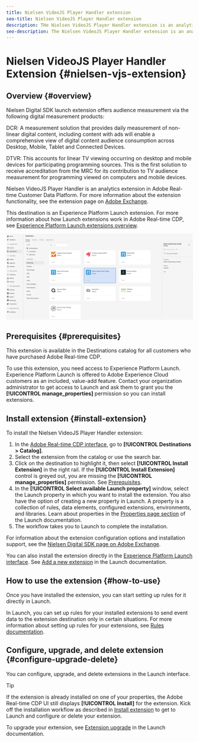 ```yaml
---
title: Nielsen VideoJS Player Handler extension
seo-title: Nielsen VideoJS Player Handler extension
description: THe Nielsen VideoJS Player Handler extension is an analytics destination in Adobe Real-time Customer Data Platform. For more information about the extension functionality, see the extension page on Adobe Exchange.
seo-description: The Nielsen VideoJS Player Handler extension is an analytics destination in Adobe Real-time Customer Data Platform. For more information about the extension functionality, see the extension page on Adobe Exchange.
---
```


# Nielsen VideoJS Player Handler Extension {#nielsen-vjs-extension}

## Overview {#overview}

Nielsen Digital SDK launch extension offers audience measurement via the following digital measurement products:

DCR: A measurement solution that provides daily measurement of non-linear digital content, including content with ads will enable a comprehensive view of digital content audience consumption across Desktop, Mobile, Tablet and Connected Devices.

DTVR: This accounts for linear TV viewing occurring on desktop and mobile devices for participating programming sources. This is the first solution to receive accreditation from the MRC for its contribution to TV audience measurement for programming viewed on computers and mobile devices.

Nielsen VideoJS Player Handler is an analytics extension in Adobe Real-time Customer Data Platform. For more information about the extension functionality, see the extension page on [Adobe Exchange](https://exchange.adobe.com/experiencecloud.details.101361.nielsen-digital-sdk-extension.html).

This destination is an Experience Platform Launch extension. For more information about how Launch extensions work in Adobe Real-time CDP, see [Experience Platform Launch extensions overview](/help/rtcdp/destinations/experience-platform-launch-destinations.md).

![Nielsen VideoJS Player Handler Extension](assets/nielsen-videojs-extension.png)

## Prerequisites {#prerequisites}

This extension is available in the Destinations catalog for all customers who have purchased Adobe Real-time CDP.

To use this extension, you need access to Experience Platform Launch. Experience Platform Launch is offered to Adobe Experience Cloud customers as an included, value-add feature. Contact your organization administrator to get access to Launch and ask them to grant you the **[!UICONTROL manage_properties]** permission so you can install extensions.

## Install extension {#install-extension}

To install the Nielsen VideoJS Player Handler extension:

1. In the [Adobe Real-time CDP interface](http://platform.adobe.com/), go to **[!UICONTROL Destinations > Catalog]**.
2. Select the extension from the catalog or use the search bar.
3. Click on the destination to highlight it, then select **[!UICONTROL Install Extension]** in the right rail. If the **[!UICONTROL Install Extension]** control is greyed out, you are missing the **[!UICONTROL manage_properties]** permission. See [Prerequisites](#prerequisites).
4. In the **[!UICONTROL Select available Launch property]** window, select the Launch property in which you want to install the extension. You also have the option of creating a new property in Launch. A property is a collection of rules, data elements, configured extensions, environments, and libraries. Learn about properties in the [Properties page section](https://docs.adobe.com/content/help/en/launch/using/reference/admin/companies-and-properties.html#properties-page) of the Launch documentation.
5. The workflow takes you to Launch to complete the installation. 

For information about the extension configuration options and installation support, see the [Nielsen Digital SDK page on Adobe Exchange](https://exchange.adobe.com/experiencecloud.details.101361.nielsen-digital-sdk-extension.html).

You can also install the extension directly in the [Experience Platform Launch interface](https://launch.adobe.com/). See [Add a new extension](https://docs.adobe.com/content/help/en/launch/using/reference/manage-resources/extensions/overview.html#add-a-new-extension) in the Launch documentation.

## How to use the extension {#how-to-use}

Once you have installed the extension, you can start setting up rules for it directly in Launch.

In Launch, you can set up rules for your installed extensions to send event data to the extension destination only in certain situations. For more information about setting up rules for your extensions, see [Rules documentation](https://docs.adobe.com/help/en/launch/using/reference/manage-resources/rules.html).

## Configure, upgrade, and delete extension {#configure-upgrade-delete}

You can configure, upgrade, and delete extensions in the Launch interface.

>[!TIP]
>
>If the extension is already installed on one of your properties, the Adobe Real-time CDP UI still displays **[!UICONTROL Install]** for the extension. Kick off the installation workflow as described in [Install extension](#install-extension) to get to Launch and configure or delete your extension.

To upgrade your extension, see [Extension upgrade](https://docs.adobe.com/content/help/en/launch/using/reference/manage-resources/extensions/extension-upgrade.html) in the Launch documentation.